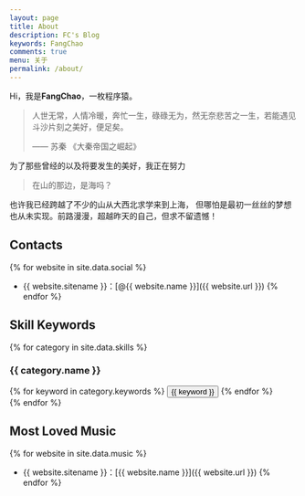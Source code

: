 ```yaml
---
layout: page
title: About
description: FC's Blog
keywords: FangChao
comments: true
menu: 关于
permalink: /about/
---
```


Hi，我是**FangChao**，一枚程序猿。

> 人世无常，人情冷暖，奔忙一生，碌碌无为，然无奈悲苦之一生，若能遇见斗沙片刻之美好，便足矣。
>
> —— 苏秦 《大秦帝国之崛起》

为了那些曾经的以及将要发生的美好，我正在努力



> 在山的那边，是海吗？

也许我已经跨越了不少的山从大西北求学来到上海， 但哪怕是最初一丝丝的梦想也从未实现。前路漫漫，超越昨天的自己，但求不留遗憾！

## Contacts

{% for website in site.data.social %}
* {{ website.sitename }}：[@{{ website.name }}]({{ website.url }})
{% endfor %}

## Skill Keywords

{% for category in site.data.skills %}
### {{ category.name }}
<div class="btn-inline">
{% for keyword in category.keywords %}
<button class="btn btn-outline" type="button">{{ keyword }}</button>
{% endfor %}
</div>
{% endfor %}

## Most Loved Music

{% for website in site.data.music %}

* {{ website.sitename }}：[{{ website.name }}]({{ website.url }})
  {% endfor %}